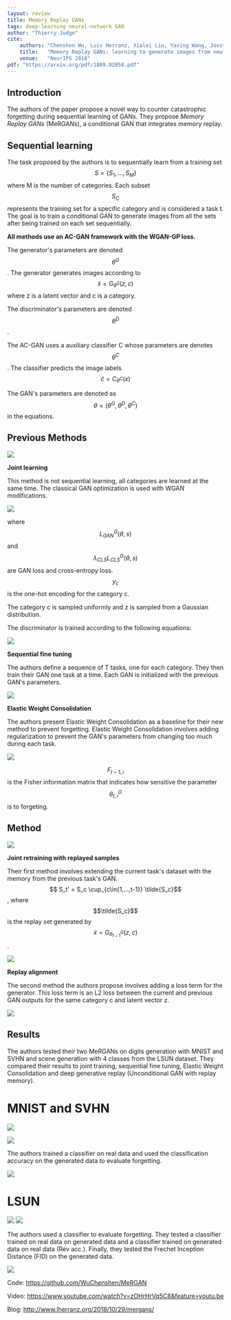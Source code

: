 ```yaml
---
layout: review
title: Memory Replay GANs
tags: deep-learning neural-network GAN
author: "Thierry Judge"
cite:
    authors: "Chenshen Wu, Luis Herranz, Xialei Liu, Yaxing Wang, Joost van de Weijer, Bogdan Raducanu"
    title:   "Memory Replay GANs: learning to generate images from new categories without forgetting"
    venue:   "NeurIPS 2018"
pdf: "https://arxiv.org/pdf/1809.02058.pdf"
---
```




## Introduction


The authors of the paper propose a novel way to counter catastrophic forgetting during sequential learning 
of GANs. They propose _Memory Replay GANs_ (MeRGANs), a conditional GAN that integrates memory replay. 


## Sequential learning 

The task proposed by the authors is to sequentially learn from a training set $$S = \{ S_1, ..., S_M\} $$ 
where M is the number of categories. Each subset $$S_C$$ represents the training set for a specific category 
and is considered a task t. The goal is to train a conditional GAN to generate images from all
the sets after being trained on each set sequentially.


**All methods use an AC-GAN framework with the WGAN-GP loss.**

The generator's parameters are denoted $$\theta^G$$. The generator generates images according to
$$ \tilde{x} = G_{\theta^G}(z, c)$$ where z is a latent vector and c is a category. 

The discriminator's parameters are denoted $$\theta^D$$. 

The AC-GAN uses a auxiliary classifier C whose parameters are denotes $$\theta^C$$. The classifier predicts
 the image labels $$ \tilde{c} = C_{\theta^C}(x)$$

The GAN's parameters are denoted as $$\theta = (\theta^G, \theta^D, \theta^C)$$ in the equations. 


## Previous Methods
![](/article/images/memorygan/fig1.jpg)

__Joint learning__

This method is not sequential learning, all categories are learned at the same time. The classical GAN 
optimization is used with WGAN modifications. 

![](/article/images/memorygan/eqn1.jpg)

where $$L^G_{GAN}(\theta, s)$$ and $$\lambda_{CLS}L^G_{CLS}(\theta, s)$$ are GAN loss and cross-entropy 
loss. $$y_c$$ is the one-hot encoding for the category c. 

The category c is sampled uniformly and z is sampled from a Gaussian distribution. 

The discriminator is trained according to the following equations:

![](/article/images/memorygan/eqn2.jpg)

__Sequential fine tuning__ 

The authors define a sequence of T tasks, one for each category. They then train their GAN one task at a 
time. Each GAN is initialized with the previous GAN's parameters.  

![](/article/images/memorygan/eqn3.jpg)

__Elastic Weight Consolidation__

The authors present Elastic Weight Consolidation as a baseline for their new method to prevent forgetting. 
Elastic Weight Consolidation involves adding regularization to prevent the GAN's parameters from changing 
too much during each task. 

![](/article/images/memorygan/eqn4.jpg)

$$F_{t-1,i}$$ is the Fisher information matrix that indicates how sensitive the parameter $$\theta^G_{t,
i}$$ is to forgeting.  


## Method

![](/article/images/memorygan/fig2.jpg)

__Joint retraining with replayed samples__

Their first method involves extending the current task's dataset with the memory from the previous task's 
GAN. $$ S_t' = S_c \cup_{c\in{1,...,t-1}} \tilde{S_c}$$, where $$\tilde{S_c}$$ is the replay set generated by
$$\tilde{x} = G_{\theta^G_{t-1}}(z, c)$$.

![](/article/images/memorygan/eqn5.jpg)

__Replay alignment__

The second method the authors propose involves adding a loss term for the generator. This loss term is an 
L2 loss between the current and previous GAN outputs for the same category c and latent vector z. 

![](/article/images/memorygan/eqn6.jpg)


## Results

The authors tested their two MeRGANs on digits generation with MNIST and SVHN and scene generation with 4 
classes from the LSUN dataset. They compared their results to joint training, sequential fine tuning, 
Elastic Weight Consolidation and deep generative replay (Unconditional GAN with replay memory).

# MNIST and SVHN
![](/article/images/memorygan/fig3.jpg)

![](/article/images/memorygan/fig4.jpg)

The authors trained a classifier on real data and used the classification accuracy 
on the generated data to evaluate forgetting.

![](/article/images/memorygan/table1.jpg)

# LSUN

![](/article/images/memorygan/fig5.jpg)
![](/article/images/memorygan/fig6.jpg)

The authors used a classifier to evaluate forgetting. They tested a classifier trained on real data on generated data and a classifier trained on generated data on real data 
(Rev acc.). Finally, they tested the Frechet Inception Distance (FID) on the generated data. 

![](/article/images/memorygan/table2.jpg)


Code: https://github.com/WuChenshen/MeRGAN

Video: https://www.youtube.com/watch?v=zOHrHrVq5C8&feature=youtu.be

Blog: http://www.lherranz.org/2018/10/29/mergans/